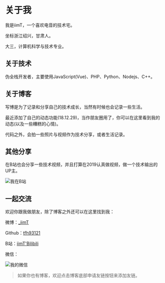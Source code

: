 # 关于我

我是iimT，一个喜欢电音的技术宅。

坐标浙江绍兴，甘肃人。

大三，计算机科学与技术专业。

## 关于技术

伪全栈开发者，主要使用JavaScript(Vue)、PHP、Python、Nodejs、C++。

## 关于博客

写博是为了记录和分享自己的技术成长，当然有时候也会记录一些生活。

最近添加了自己的动态功能(18.12.29)，当作朋友圈用了，你可以在这里看到我的动态(以及一些糟糕的心情)。

代码之外，会拍一些照片与视频作为技术分享，或者生活记录。

## 其他分享

在B站也会分享一些技术视频，并且打算在2019认真做视频，做一个技术输出的UP主。

![我在B站](http://upy.iimt.me/2018/12/29/upload_666b5c0ccc71ea3af106f932ad8e9e0a.png)

## 一起交流

欢迎你跟我做朋友，除了博客之外还可以在这里找到我：

微博：[_iimT](http://weibo.com/ATmxj)

Github：[tfh93121](https://github.com/tfh93121)

B站：[iimT'Bilibili](http://space.bilibili.com/69824765)

微信：

![我的微信](http://upy.iimt.me/2018/12/29/upload_1842f58bbee7a8f8aed41cea0ce058d2.jpg)

> 如果你也有博客，欢迎点击博客底部申请友链按钮来添加友链。